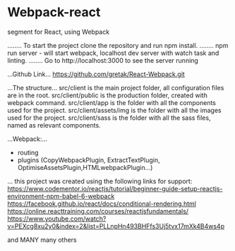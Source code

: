# Webpack-react
segment for React, using Webpack

........
To start the project clone the repository and run npm install.
........
npm run server - will start webpack, localhost dev server with watch task and linting.
........
Go to http://localhost:3000 to see the server running

...Github Link...
https://github.com/gretak/React-Webpack.git

...The structure...
src/client is the main project folder, all configuration files are in the root. 
src/client/public is the production folder, created with webpack command.
src/client/app is the folder with all the components used for the project.
src/client/assets/img is the folder with all the images used for the project.
src/client/sass is the folder with all the sass files, named as relevant components.


...Webpack:...
 - routing
 - plugins (CopyWebpackPlugin, ExtractTextPlugin, OptimiseAssetsPlugin,HTMLwebpackPlugin...)

...
this project was created using the following links for support:
https://www.codementor.io/reactjs/tutorial/beginner-guide-setup-reactjs-environment-npm-babel-6-webpack
https://facebook.github.io/react/docs/conditional-rendering.html
https://online.reacttraining.com/courses/reactjsfundamentals/
https://www.youtube.com/watch?v=PEXcg8xu2y0&index=2&list=PLLnpHn493BHFfs3Uj5tvx17mXk4B4ws4p

and MANY many others




